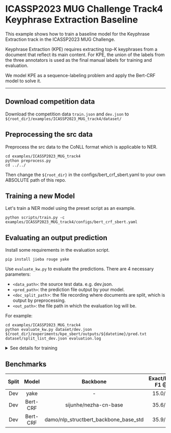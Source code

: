 # ICASSP2023 MUG Challenge Track4 Keyphrase Extraction Baseline

This example shows how to train a baseline model for the Keyphrase Extraction track in the ICASSP2023 MUG Challenge.

Keyphrase Extraction (KPE) requires extracting top-K keyphrases from a document that reflect its main content. For KPE, the union of the labels from the three annotators is used as the final manual labels for training and evaluation.

We model KPE as a sequence-labeling problem and apply the Bert-CRF model to solve it.


---
## Download competition data
Download the competition data `train.json` and `dev.json` to `${root_dir}/examples/ICASSP2023_MUG_track4/dataset/`

## Preprocessing the src data
Preprocess the src data to the CoNLL format which is applicable to NER.

```
cd examples/ICASSP2023_MUG_track4
python preprocess.py
cd ../../
```
Then change the `${root_dir}` in the configs/bert_crf_sbert.yaml to your own ABSOLUTE path of this repo.

## Training a new Model
Let's train a NER model using the preset script as an example.
```
python scripts/train.py -c examples/ICASSP2023_MUG_track4/configs/bert_crf_sbert.yaml
```

## Evaluating an output prediction
Install some requirements in the evaluation script.
```
pip install jieba rouge yake
```

Use `evaluate_kw.py` to evaluate the predictions.
There are 4 necessary parameters:
- `<data_path>`: the source test data. e.g. dev.json.
- `<pred_path>`: the prediction file output by your model.
- `<doc_split_path`>:  the file recording where documents are split, which is output by preprocessing.
- `<out_path>`: the file path in which the evaluation log will be.

For example:

```shell
cd examples/ICASSP2023_MUG_track4
python evaluate_kw.py dataset/dev.json ${root_dir}/experiments/kpe_sbert/outputs/${datetime}/pred.txt dataset/split_list_dev.json evaluation.log
```


<details>
<summary>See details for training</summary>

### Model-specific Arguments
```
preprocessor:
  tag_scheme: BIOES  # (str, optional): The tag scheme used for sequence-labeling tasks. Possible candidates are [`BIO`, `BIOES`]. Default to `BIOES`.
model:
  word_dropout: 0.1  # (float, optional): Word-level/token-level dropout probability. Default to `0`.
  use_crf: true  # (bool, optional): Whether to use CRF decoder. Default to `true`.
```

### Using Custom Dataset
See [tutorial](../../docs/tutorials/preparing_custom_dataset.md)

</details>

## Benchmarks

| Split |  Model   |               Backbone                | Exact/Partial F1 @10 | Exact/Partial F1 @15 | Exact/Partial F1 @20 |
|:-----:|:--------:|:-------------------------------------:|:--------------------:|:--------------------:|:--------------------:|
|  Dev  |   yake   |                   -                   |      15.0/24.3       |      19.8/30.4       |      20.4/32.1       |
|  Dev  | Bert-CRF |         sijunhe/nezha-cn-base         |      35.6/43.2       |      38.1/49.5       |      37.2/48.1       |
|  Dev  | Bert-CRF | damo/nlp_structbert_backbone_base_std |      35.9/47.7       |      40.1/52.2       |      39.4/51.1       |
